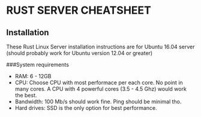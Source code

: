 # RUST SERVER CHEATSHEET

## Installation

These Rust Linux Server installation instructions are for Ubuntu 16.04 server (should probably work for Ubuntu version 12.04 or greater)

###System requirements

* RAM: 6 - 12GB
* CPU: Choose CPU with most performace per each core. No point in many cores. A CPU with 4 powerful cores (3.5 - 4.5 Ghz) would work the best.
* Bandwidth: 100 Mb/s should work fine. Ping should be minimal tho.
* Hard drives: SSD is the only option for best performance.

